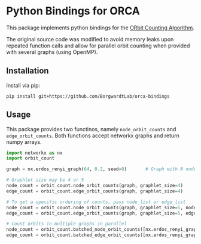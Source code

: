 # Python Bindings for ORCA
This package implements python bindings for the [ORbit Counting Algorithm](https://github.com/thocevar/orca).

The original source code was modified to avoid memory leaks upon repeated function calls and allow for parallel orbit counting when provided with several graphs (using OpenMP).


## Installation
Install via pip:

`pip install git+https://github.com/BorgwardtLab/orca-bindings`


## Usage

This package provides two functinos, namely `node_orbit_counts` and `edge_orbit_counts`. Both functions accept networkx graphs and return numpy arrays.

```python
import networkx as nx
import orbit_count

graph = nx.erdos_renyi_graph(64, 0.2, seed=0)       # Graph with N nodes and M edges

# Graphlet size may be 4 or 5
node_count = orbit_count.node_orbit_counts(graph, graphlet_size=4)      # Returns numpy array of shape (N, 15)
edge_count = orbit_count.edge_orbit_counts(graph, graphlet_size=4)      # Returns numpy array of shape (M, 12)

# To get a specific ordering of counts, pass node_list or edge_list
node_count = orbit_count.node_orbit_counts(graph, graphlet_size=5, node_list=list(graph.nodes))
edge_count = orbit_count.edge_orbit_counts(graph, graphlet_size=5, edge_list=list(graph.edges))

# Count orbits in multiple graphs in parallel
node_count = orbit_count.batched_node_orbit_counts([nx.erdos_renyi_graph(64, 0.2, seed=i) for i in range(32)], graphlet_size=4)
edge_count = orbit_count.batched_edge_orbit_counts([nx.erdos_renyi_graph(64, 0.2, seed=i) for i in range(32)], graphlet_size=4)
```